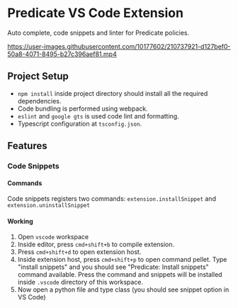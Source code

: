 # Predicate VS Code Extension

Auto complete, code snippets and linter for Predicate policies.

https://user-images.githubusercontent.com/10177602/210737921-d127bef0-50a8-4071-8495-b27c396aef81.mp4


## Project Setup

- `npm install` inside project directory should install all the required dependencies.
- Code bundling is performed using webpack.
- `eslint` and `google gts` is used code lint and formatting.
- Typescript configuration at `tsconfig.json`.

## Features

### Code Snippets

#### Commands

Code snippets registers two commands: `extension.installSnippet` and `extension.uninstallSnippet`

#### Working

1. Open `vscode` workspace
2. Inside editor, press `cmd+shift+b` to compile extension.
3. Press `cmd+shift+d` to open extension host.
4. Inside extension host, press `cmd+shift+p` to open command pellet. Type "install snippets" and you should see "Predicate: Install snippets" command available. Press the command and snippets will be installed inside `.vscode` directory of this workspace.
5. Now open a python file and type class (you should see snippet option in VS Code)
